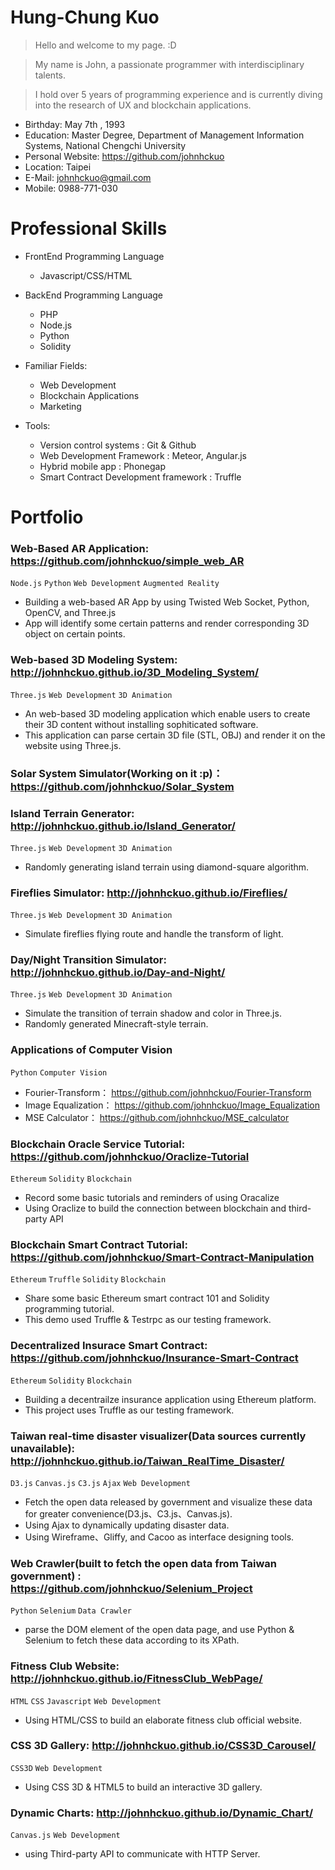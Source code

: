 # Hung-Chung Kuo

>Hello and welcome to my page. :D 

>My name is John, a passionate programmer with interdisciplinary talents.  

>I hold over 5 years of programming experience and is currently diving into the research of UX and blockchain applications. 

 - Birthday: May 7th , 1993
 - Education: Master Degree, Department of Management Information Systems, National Chengchi University
 - Personal Website: https://github.com/johnhckuo
 - Location: Taipei
 - E-Mail: johnhckuo@gmail.com
 - Mobile: 0988-771-030

# Professional Skills

 - FrontEnd Programming Language
   - Javascript/CSS/HTML
  
 - BackEnd Programming Language
   - PHP
   - Node.js
   - Python
   - Solidity
  
 - Familiar Fields: 
   - Web Development
   - Blockchain Applications
   - Marketing
 
 - Tools:
   - Version control systems : Git & Github
   - Web Development Framework : Meteor, Angular.js
   - Hybrid mobile app : Phonegap
   - Smart Contract Development framework : Truffle

# Portfolio<br>

### Web-Based AR Application: https://github.com/johnhckuo/simple_web_AR

 `Node.js` `Python` `Web Development` `Augmented Reality`

 - Building a web-based AR App by using Twisted Web Socket, Python, OpenCV, and Three.js
 - App will identify some certain patterns and render corresponding 3D object on certain points.
 
### Web-based 3D Modeling System: http://johnhckuo.github.io/3D_Modeling_System/

 `Three.js` `Web Development` `3D Animation`

 - An web-based 3D modeling application which enable users to create their 3D content without installing sophiticated software.
 - This application can parse certain 3D file (STL, OBJ) and render it on the website using Three.js. 

### Solar System Simulator(Working on it :p)：https://github.com/johnhckuo/Solar_System

### Island Terrain Generator: http://johnhckuo.github.io/Island_Generator/

 `Three.js` `Web Development` `3D Animation`

 - Randomly generating island terrain using diamond-square algorithm.
 
### Fireflies Simulator: http://johnhckuo.github.io/Fireflies/

 `Three.js` `Web Development` `3D Animation`

 - Simulate fireflies flying route and handle the transform of light.
 
### Day/Night Transition Simulator: http://johnhckuo.github.io/Day-and-Night/

 `Three.js` `Web Development` `3D Animation`
 
 - Simulate the transition of terrain shadow and color in Three.js.
 - Randomly generated Minecraft-style terrain.

### Applications of Computer Vision

 `Python` `Computer Vision`

 - Fourier-Transform： https://github.com/johnhckuo/Fourier-Transform
 - Image Equalization： https://github.com/johnhckuo/Image_Equalization
 - MSE Calculator： https://github.com/johnhckuo/MSE_calculator

### Blockchain Oracle Service Tutorial: https://github.com/johnhckuo/Oraclize-Tutorial
 
 `Ethereum` `Solidity` `Blockchain`
 
 - Record some basic tutorials and reminders of using Oracalize
 - Using Oraclize to build the connection between blockchain and third-party API
 
### Blockchain Smart Contract Tutorial: https://github.com/johnhckuo/Smart-Contract-Manipulation

 `Ethereum` `Truffle` `Solidity` `Blockchain`

 - Share some basic Ethereum smart contract 101 and Solidity programming tutorial.
 - This demo used Truffle & Testrpc as our testing framework.
 
### Decentralized Insurace Smart Contract: https://github.com/johnhckuo/Insurance-Smart-Contract

 `Ethereum` `Solidity` `Blockchain`

 - Building a decentrailze insurance application using Ethereum platform.
 - This project uses Truffle as our testing framework.
 

 
### Taiwan real-time disaster visualizer(Data sources currently unavailable): http://johnhckuo.github.io/Taiwan_RealTime_Disaster/

 `D3.js` `Canvas.js` `C3.js` `Ajax` `Web Development`
 
 - Fetch the open data released by government and visualize these data for greater convenience(D3.js、C3.js、Canvas.js).
 - Using Ajax to dynamically updating disaster data.
 - Using Wireframe、Gliffy, and Cacoo as interface designing tools.
 
### Web Crawler(built to fetch the open data from Taiwan government) : https://github.com/johnhckuo/Selenium_Project

 `Python` `Selenium` `Data Crawler`

 - parse the DOM element of the open data page, and use Python & Selenium to fetch these data according to its XPath.
 
### Fitness Club Website: http://johnhckuo.github.io/FitnessClub_WebPage/

 `HTML` `CSS` `Javascript` `Web Development`

 - Using HTML/CSS to build an elaborate fitness club official website.
 
### CSS 3D Gallery: http://johnhckuo.github.io/CSS3D_Carousel/

 `CSS3D` `Web Development`

 - Using CSS 3D & HTML5 to build an interactive 3D gallery.
 
### Dynamic Charts: http://johnhckuo.github.io/Dynamic_Chart/

 `Canvas.js` `Web Development`

 - using Third-party API to communicate with HTTP Server.

